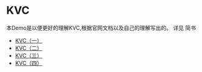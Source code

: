 # KVC
本Demo是以便更好的理解KVC,根据官网文档以及自己的理解写出的。
详见 简书 

- [KVC（一）](https://www.jianshu.com/p/a5e076cfbd96)
- [KVC（二）](https://www.jianshu.com/p/84dd0c49c7b5)
- [KVC（三）](https://www.jianshu.com/p/2bdd676daf13)
- [KVC（四）](https://www.jianshu.com/p/94e1f31823c9)
